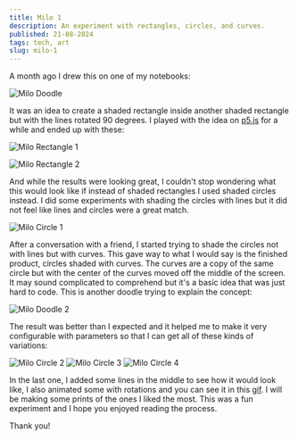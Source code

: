 ```yaml
---
title: Milo 1
description: An experiment with rectangles, circles, and curves.
published: 21-08-2024
tags: tech, art
slug: milo-1
---
```


A month ago I drew this on one of my notebooks:

![Milo Doodle](/static/images/milo-1/milo_doodle.webp "Milo Doodle")

It was an idea to create a shaded rectangle inside another
shaded rectangle but with the lines rotated 90 degrees. I played
with the idea on [p5.js](https://p5js.org) for a while and ended up
with these:

![Milo Rectangle 1](/static/images/milo-1/milo_rect1.webp "Milo Rectangle 1")

![Milo Rectangle 2](/static/images/milo-1/milo_rect2.webp "Milo Rectangle 2")

And while the results were looking great, I couldn't stop wondering what
this would look like if instead of shaded rectangles I used shaded circles
instead. I did some experiments with shading the circles with lines but
it did not feel like lines and circles were a great match.

![Milo Circle 1](/static/images/milo-1/milo_circle_1.webp "Milo Circle 1")

After a conversation with a friend, I started trying to shade the circles
not with lines but with curves. This gave way to what I would say is the
finished product, circles shaded with curves. The curves are a copy
of the same circle but with the center of the curves moved off the middle
of the screen. It may sound complicated to comprehend but it's a basic
idea that was just hard to code. This is another doodle trying to explain
the concept:

![Milo Doodle 2](/static/images/milo-1/milo_doodle2.webp "Milo Doodle 2")

The result was better than I expected and it helped me to make it very
configurable with parameters so that I can get all of these kinds of
variations:

![Milo Circle 2](/static/images/milo-1/milo_circle_2.webp "Milo Circle 2")
![Milo Circle 3](/static/images/milo-1/milo_circle_3.webp "Milo Circle 3")
![Milo Circle 4](/static/images/milo-1/milo_circle_4.webp "Milo Circle 4")

In the last one, I added some lines in the middle to see how it would look
like, I also animated some with rotations and you can see it in this [gif](https://x.com/kxngru/status/1821554636324499578).
I will be making some prints of the ones I liked the most.
This was a fun experiment and I hope you enjoyed reading the process.

Thank you!
